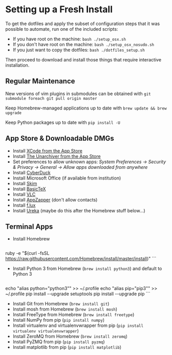 # Setting up a Fresh Install

To get the dotfiles and apply the subset of configuration steps that it was possible to automate, run one of the included scripts:

  * If you have root on the machine: `bash ./setup_osx.sh`
  * If you don't have root on the machine: `bash ./setup_osx_nosudo.sh`
  * If you just want to copy the dotfiles: `bash ./dotfiles_setup.sh`

Then proceed to download and install those things that require interactive installation.

## Regular Maintenance

New versions of vim plugins in submodules can be obtained with `git submodule foreach git pull origin master`

Keep Homebrew-managed applications up to date with `brew update && brew upgrade`

Keep Python packages up to date with `pip install -U`

## App Store & Downloadable DMGs

  - Install [XCode from the App Store](https://developer.apple.com/xcode/downloads/)
  - Install [The Unarchiver from the App Store](https://itunes.apple.com/app/the-unarchiver/id425424353)
  - Set preferences to allow unknown apps: *System Preferences -> Security & Privacy -> General -> Allow apps downloaded from anywhere*
  - Install [CyberDuck](http://cyberduck.ch)
  - Install Microsoft Office (if available from institution)
  - Install [Skim](http://skim-app.sourceforge.net)
  - Install [BasicTeX](https://tug.org/mactex/morepackages.html)
  - Install [VLC](http://videolan.org)
  - Install [AppZapper](http://appzapper.com) (don't allow contacts)
  - Install [f.lux](http://justgetflux.com) 
  - Install [Ureka](http://ssb.stsci.edu/ureka/) (maybe do this after the Homebrew stuff below...)

## Terminal Apps

  - Install Homebrew
    ```bash
ruby -e "$(curl -fsSL https://raw.githubusercontent.com/Homebrew/install/master/install)"
    ```
  - Install Python 3 from Homebrew (`brew install python3`) and default to Python 3
    ```bash
echo "alias python=\"python3\"" >> ~/.profile
echo "alias pip=\"pip3\"" >> ~/.profile
pip install --upgrade setuptools
pip install --upgrade pip
    ```
  - Install Git from Homebrew (`brew install git`)
  - Install mosh from Homebrew (`brew install mosh`)
  - Install FreeType from Homebrew (`brew install freetype`)
  - Install NumPy from pip (`pip install numpy`)
  - Install virtualenv and virtualenvwrapper from pip (`pip install virtualenv virtualenvwrapper`)
  - Install ZeroMQ from Homebrew (`brew install zeromq`)
  - Install PyZMQ from pip (`pip install pyzmq`)
  - Install matplotlib from pip (`pip install matplotlib`)
